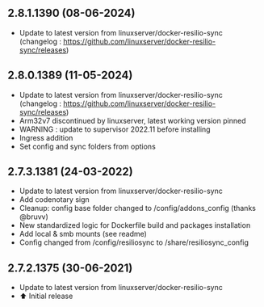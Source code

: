 
## 2.8.1.1390 (08-06-2024)
- Update to latest version from linuxserver/docker-resilio-sync (changelog : https://github.com/linuxserver/docker-resilio-sync/releases)

## 2.8.0.1389 (11-05-2024)
- Update to latest version from linuxserver/docker-resilio-sync (changelog : https://github.com/linuxserver/docker-resilio-sync/releases)
- Arm32v7 discontinued by linuxserver, latest working version pinned
- WARNING : update to supervisor 2022.11 before installing
- Ingress addition
- Set config and sync folders from options

## 2.7.3.1381 (24-03-2022)

- Update to latest version from linuxserver/docker-resilio-sync
- Add codenotary sign
- Cleanup: config base folder changed to /config/addons_config (thanks @bruvv)
- New standardized logic for Dockerfile build and packages installation
- Add local & smb mounts (see readme)
- Config changed from /config/resiliosync to /share/resiliosync_config

## 2.7.2.1375 (30-06-2021)

- Update to latest version from linuxserver/docker-resilio-sync
- :arrow_up: Initial release
